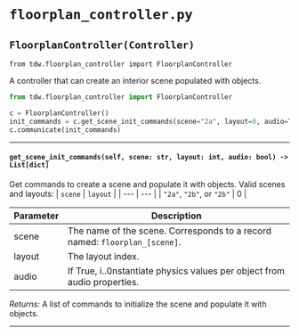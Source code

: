 # `floorplan_controller.py`

## `FloorplanController(Controller)`

`from tdw.floorplan_controller import FloorplanController`

A controller that can create an interior scene populated with objects.

```python
from tdw.floorplan_controller import FloorplanController

c = FloorplanController()
init_commands = c.get_scene_init_commands(scene="2a", layout=0, audio=True)
c.communicate(init_commands)
```

***

#### `get_scene_init_commands(self, scene: str, layout: int, audio: bool) -> List[dict]`

Get commands to create a scene and populate it with objects.
Valid scenes and layouts:
| `scene` | `layout` |
| --- | --- |
| `"2a"`, `"2b"`, or `"2b"` | 0 |

| Parameter | Description |
| --- | --- |
| scene | The name of the scene. Corresponds to a record named: `floorplan_[scene]`. |
| layout | The layout index. |
| audio | If True, i..0nstantiate physics values per object from audio properties. |

_Returns:_  A list of commands to initialize the scene and populate it with objects.

***

